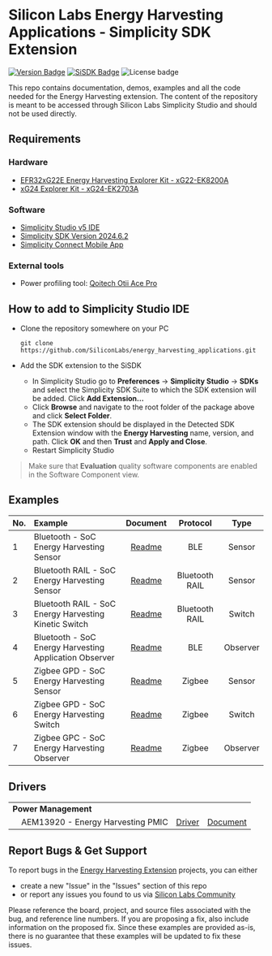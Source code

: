 # Silicon Labs Energy Harvesting Applications - Simplicity SDK Extension #

[![Version Badge](https://img.shields.io/badge/-v1.0.0-green)](https://github.com/SiliconLabs/energy_harvesting_applications/releases)
[![SiSDK Badge](https://img.shields.io/badge/SiSDK-v2024.6.2-green)](https://github.com/SiliconLabs/simplicity_sdk/releases)
![License badge](https://img.shields.io/badge/License-Zlib-green)

This repo contains documentation, demos, examples and all the code needed for the Energy Harvesting extension. The content of the repository is meant to be accessed through Silicon Labs Simplicity Studio and should not be used directly.

## Requirements ##

### Hardware ###

- [EFR32xG22E Energy Harvesting Explorer Kit - xG22-EK8200A]()
- [xG24 Explorer Kit - xG24-EK2703A](https://www.silabs.com/development-tools/wireless/efr32xg24-explorer-kit?tab=overview)

### Software ###

- [Simplicity Studio v5 IDE](https://www.silabs.com/developers/simplicity-studio)
- [Simplicity SDK Version 2024.6.2](https://github.com/SiliconLabs/simplicity_sdk/releases/tag/v2024.6.2)
- [Simplicity Connect Mobile App](https://www.silabs.com/developer-tools/simplicity-connect-mobile-app)

### External tools ###

- Power profiling tool: [Qoitech Otii Ace Pro](https://www.qoitech.com/otii-ace/)

## How to add to Simplicity Studio IDE ##

- Clone the repository somewhere on your PC

  `git clone https://github.com/SiliconLabs/energy_harvesting_applications.git`

- Add the SDK extension to the SiSDK

  - In Simplicity Studio go to **Preferences** → **Simplicity Studio** → **SDKs** and select the Simplicity SDK Suite to which the SDK extension will be added. Click **Add Extension…**
  - Click **Browse** and navigate to the root folder of the package above and click **Select Folder**.
  - The SDK extension should be displayed in the Detected SDK Extension window with the **Energy Harvesting** name, version, and path. Click **OK** and then **Trust** and **Apply and Close**.
  - Restart Simplicity Studio

> Make sure that **Evaluation** quality software components are enabled in the Software Component view.

## Examples ##

|  No. | Example | Document | Protocol | Type |
|:-----|:-------|:--------:|:--------:|:----:|
|1|Bluetooth - SoC Energy Harvesting Sensor|[Readme](example/bt_soc_energy_harvesting_sensor/README.md)|BLE |Sensor|
|2|Bluetooth RAIL - SoC Energy Harvesting Sensor|[Readme](example/bt_rail_soc_energy_harvesting_sensor/README.md)|Bluetooth RAIL |Sensor|
|3|Bluetooth RAIL - SoC Energy Harvesting Kinetic Switch|[Readme](example/bt_rail_soc_energy_harvesting_kinetic_switch/README.md)|Bluetooth RAIL |Switch|
|4|Bluetooth - SoC Energy Harvesting Application Observer|[Readme](example/bt_soc_energy_harvesting_application_observer/README.md)|BLE |Observer|
|5|Zigbee GPD - SoC Energy Harvesting Sensor|[Readme](example/zigbee_gpd_soc_energy_harvesting_sensor/README.md)|Zigbee |Sensor|
|6|Zigbee GPD - SoC Energy Harvesting Switch|[Readme](example/zigbee_gpd_soc_energy_harvesting_switch/README.md)|Zigbee |Switch|
|7|Zigbee GPC - SoC Energy Harvesting Observer|[Readme](example/zigbee_gpc_soc_energy_harvesting_observer/README.md)|Zigbee |Observer|

## Drivers ##

<table>
    <tbody>
        <tr>
            <td colspan="3" align="left"><b>Power Management</b></td>
        </tr>
      <tr></tr>
        <tr>
            <td>&nbsp;&nbsp;&nbsp;&nbsp;AEM13920 - Energy Harvesting PMIC</td>
            <td>
                <a href="./driver/public/aem13920/">Driver</a>
            </td>
            <td>
                <a href="./driver/docs/AEM13920.md">Document</a>
            </td>
        </tr>
    </tbody>
</table>

## Report Bugs & Get Support ##

To report bugs in the [Energy Harvesting Extension](https://github.com/SiliconLabs/energy_harvesting_applications) projects, you can either

- create a new "Issue" in the "Issues" section of this repo
- or report any issues you found to us via [Silicon Labs Community](https://www.silabs.com/community)

Please reference the board, project, and source files associated with the bug, and reference line numbers. If you are proposing a fix, also include information on the proposed fix. Since these examples are provided as-is, there is no guarantee that these examples will be updated to fix these issues.

